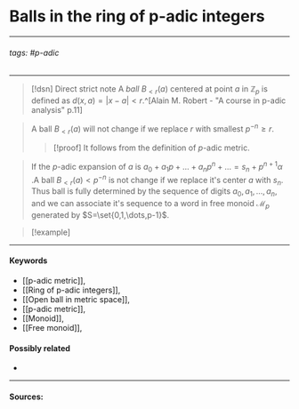 # Balls in the ring of p-adic integers
***
###### tags: #p-adic 
***
>[!dsn] Direct strict note
>A *ball* $B_{<r}(a)$ centered at point $a$ in $\mathbb{Z}_{p}$ is defined as $d(x,a)=|x-a|<r$.^[Alain M. Robert - "A course in p-adic analysis" p.11]

>A ball $B_{<r}(a)$ will not change if we replace $r$ with smallest $p^{-n}\ge r$. 
>>[!proof]
>>It follows from the definition of $p$-adic metric.

>If the $p$-adic expansion of $a$ is $a_{0}+a_{1}p+\dots+a_{n}p^{n}+\dots=s_{n}+p^{n+1}\alpha$ .A ball $B_{<r}(a)<p^{-n}$ is not change if we replace it's center $a$ with $s_{n}$. Thus ball is fully determined by the sequence of digits $a_{0},a_{1},\dots,a_{n}$, and we can associate it's sequence to a word in free monoid $\mathcal{M}_{p}$ generated by $S=\set{0,1,\dots,p-1}$.

>[!example] 
>
***
#### Keywords
- [[p-adic metric]],
- [[Ring of p-adic integers]],
- [[Open ball in metric space]],
- [[p-adic metric]],
- [[Monoid]],
- [[Free monoid]],
#### Possibly related
- 
***
#### Sources: